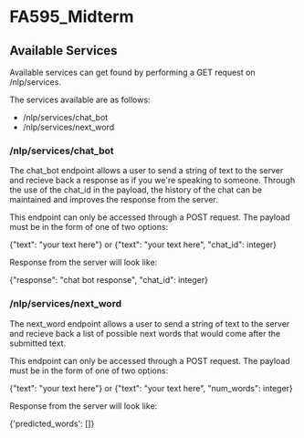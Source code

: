 # FA595_Midterm

## Available Services

Available services can get found by performing a GET request on /nlp/services. 

The services available are as follows:

 - /nlp/services/chat_bot
 - /nlp/services/next_word



### /nlp/services/chat_bot

The chat_bot endpoint allows a user to send a string of text to the server and recieve back a response as if you we're speaking to someone. Through the use of the chat_id in the payload, the history of the chat can be maintained and improves the response from the server.

This endpoint can only be accessed through a POST request. The payload must be in the form of one of two options: 

{"text": "your text here"} or {"text": "your text here", "chat_id": integer}

Response from the server will look like:

{"response": "chat bot response", "chat_id": integer}


### /nlp/services/next_word

The next_word endpoint allows a user to send a string of text to the server and recieve back a list of possible next words that would come after the submitted text. 

This endpoint can only be accessed through a POST request. The payload must be in the form of one of two options: 

{"text": "your text here"} or {"text": "your text here", "num_words": integer}

Response from the server will look like:

{'predicted_words': []}